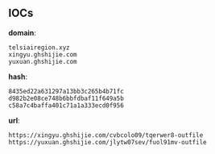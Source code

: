 
## IOCs

__domain__:

```text
telsiairegion.xyz
xingyu.ghshijie.com
yuxuan.ghshijie.com
```
__hash__:

```text
8435ed22a631297a13bb3c265b4b71fc
d982b2e08ce748b6bbfdbaf11f649a5b
c58a7c4baffa401c71a1a333ecd0f956
```
__url__:

```text
https://xingyu.ghshijie.com/cvbcolo09/tqerwer8-outfile
https://yuxuan.ghshijie.com/jlytw07sev/fuol91mv-outfile
```